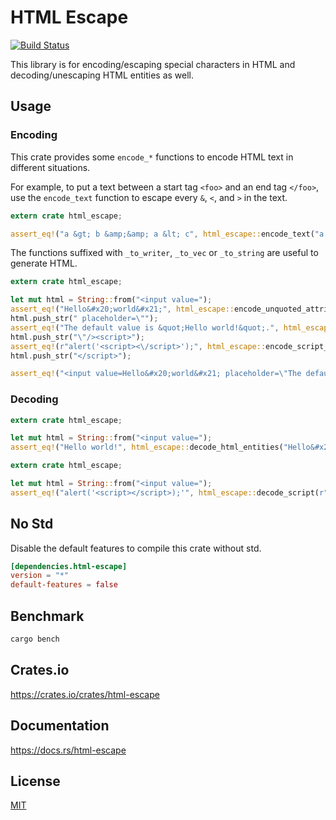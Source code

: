 HTML Escape
====================

[![Build Status](https://travis-ci.org/magiclen/html-escape.svg?branch=master)](https://travis-ci.org/magiclen/html-escape)

This library is for encoding/escaping special characters in HTML and decoding/unescaping HTML entities as well.

## Usage

### Encoding

This crate provides some `encode_*` functions to encode HTML text in different situations.

For example, to put a text between a start tag `<foo>` and an end tag `</foo>`, use the `encode_text` function to escape every `&`, `<`, and `>` in the text.

```rust
extern crate html_escape;

assert_eq!("a &gt; b &amp;&amp; a &lt; c", html_escape::encode_text("a > b && a < c"));
```

The functions suffixed with `_to_writer`, `_to_vec` or `_to_string` are useful to generate HTML.

```rust
extern crate html_escape;

let mut html = String::from("<input value=");
assert_eq!("Hello&#x20;world&#x21;", html_escape::encode_unquoted_attribute_to_string("Hello world!", &mut html));
html.push_str(" placeholder=\"");
assert_eq!("The default value is &quot;Hello world!&quot;.", html_escape::encode_double_quoted_attribute_to_string("The default value is \"Hello world!\".", &mut html));
html.push_str("\"/><script>");
assert_eq!(r"alert('<script><\/script>');", html_escape::encode_script_to_string("alert('<script></script>');", &mut html));
html.push_str("</script>");

assert_eq!("<input value=Hello&#x20;world&#x21; placeholder=\"The default value is &quot;Hello world!&quot;.\"/><script>alert('<script><\\/script>');</script>", html);
```

### Decoding

```rust
extern crate html_escape;

let mut html = String::from("<input value=");
assert_eq!("Hello world!", html_escape::decode_html_entities("Hello&#x20;world&#x21;"));
```

```rust
extern crate html_escape;

let mut html = String::from("<input value=");
assert_eq!("alert('<script></script>);'", html_escape::decode_script(r"alert('<script><\/script>);'"));
```

## No Std

Disable the default features to compile this crate without std.

```toml
[dependencies.html-escape]
version = "*"
default-features = false
```

## Benchmark

```bash
cargo bench
```

## Crates.io

https://crates.io/crates/html-escape

## Documentation

https://docs.rs/html-escape

## License

[MIT](LICENSE)